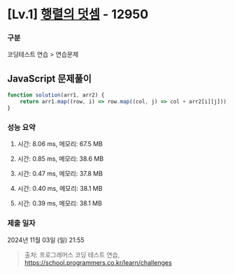 # [Lv.1] [행렬의 덧셈](https://school.programmers.co.kr/learn/courses/30/lessons/12950?language=javascript) - 12950 

### 구분

코딩테스트 연습 > 연습문제

## JavaScript 문제풀이

```js
function solution(arr1, arr2) {    
    return arr1.map((row, i) => row.map((col, j) => col + arr2[i][j]));
}
```

### 성능 요약

1. 시간: 8.06 ms, 메모리: 67.5 MB

2. 시간: 0.85 ms, 메모리: 38.6 MB
3. 시간: 0.47 ms, 메모리: 37.8 MB
4. 시간: 0.40 ms, 메모리: 38.1 MB
5. 시간: 0.39 ms, 메모리: 38.1 MB

### 제출 일자

2024년 11월 03일 (일) 21:55

> 출처: 프로그래머스 코딩 테스트 연습, https://school.programmers.co.kr/learn/challenges